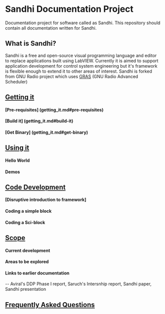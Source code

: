 Sandhi Documentation Project
====

Documentation project for software called as Sandhi.
This repository should contain all documentation written for Sandhi.

## What is Sandhi?
Sandhi is a free and open-source visual programming language and editor to replace applications built using LabVIEW. Currently it is aimed to support application development for control system engineering but it's framework is flexible enough to extend it to other areas of interest. Sandhi is forked from GNU Radio project which uses [GRAS](https://github.com/guruofquality/gras/wiki) (GNU Radio Advanced Scheduler)

## [Getting it](getting_it.md)
#### [Pre-requisites] (getting_it.md#pre-requisites)
#### [Build it] (getting_it.md#build-it)
#### [Get Binary] (getting_it.md#get-binary)

## [Using it](using_it.md)
#### Hello World
#### Demos

## [Code Development](code_devel.md)
#### [Disruptive introduction to framework] 
#### Coding a simple block
#### Coding a Sci-block

## [Scope](scope.md)
#### Current development
#### Areas to be explored
#### Links to earlier documentation
-- Aviral's DDP Phase I report, Saruch's Intersnhip report, Sandhi paper, Sandhi presentation

## [Frequently Asked Questions](faqs.md)
